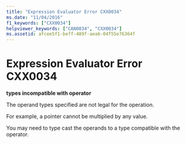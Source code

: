 ```yaml
---
title: "Expression Evaluator Error CXX0034"
ms.date: "11/04/2016"
f1_keywords: ["CXX0034"]
helpviewer_keywords: ["CAN0034", "CXX0034"]
ms.assetid: afcee5f1-beff-489f-aea6-04f55e76364f
---
```

# Expression Evaluator Error CXX0034

**types incompatible with operator**

The operand types specified are not legal for the operation.

For example, a pointer cannot be multiplied by any value.

You may need to type cast the operands to a type compatible with the operator.
